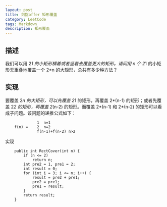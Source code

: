 ```yaml
---
layout: post
title: 剑指offer 矩形覆盖
category: LeetCode
tags: Markdown
description: 矩形覆盖
---
```

## 描述
我们可以用 2*1 的小矩形横着或者竖着去覆盖更大的矩形。请问用 n 个 2*1 的小矩形无重叠地覆盖一个 2*n 的大矩形，总共有多少种方法？



## 实现
要覆盖 2*n 的大矩形，可以先覆盖 2*1 的矩形，再覆盖 2*(n-1) 的矩形；或者先覆盖 2*2 的矩形，再覆盖 2*(n-2) 的矩形。而覆盖 2*(n-1) 和 2*(n-2) 的矩形可以看成子问题。该问题的递推公式如下：

                  1  n=1
        f(n) =    2  n=2
                  f(n-1)+f(n-2) n>2

实现

        public int RectCover(int n) {
            if (n <= 2)
                return n;
            int pre2 = 1, pre1 = 2;
            int result = 0;
            for (int i = 3; i <= n; i++) {
                result = pre2 + pre1;
                pre2 = pre1;
                pre1 = result;
            }
            return result;
        }
